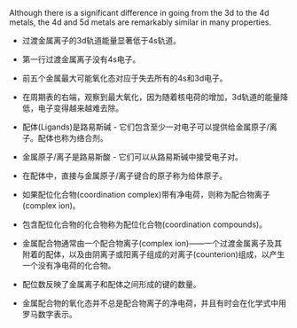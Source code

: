 Although there is a significant difference in going from the 3d to the 4d metals, the 4d and 5d metals are remarkably similar in many properties.

- 过渡金属离子的3d轨道能量显著低于4s轨道。
-   第一行过渡金属离子没有4s电子。
-   前五个金属最大可能氧化态对应于失去所有的4s和3d电子。
-   在周期表的右端，观察到最大氧化，因为随着核电荷的增加，3d轨道的能量降低，电子变得越来越难去除。

- 配体(Ligands)是路易斯碱 - 它们包含至少一对电子可以提供给金属原子/离子。配体也称为络合剂。
-   金属原子/离子是路易斯酸 - 它们可以从路易斯碱中接受电子对。
-   在配体中，直接与金属原子/离子键合的原子称为给体原子。
-   如果配位化合物(coordination complex)带有净电荷，则称为配合物离子(complex ion)。
-   包含配位化合物的化合物称为配位化合物(coordination compounds)。

- 金属配合物通常由一个配合物离子(complex ion)——一个过渡金属离子及其附着的配体，以及由阴离子或阳离子组成的对离子(counterion)组成，以产生一个没有净电荷的化合物。
- 配位数反映了金属离子和配体之间形成的键的数量。
- 金属配合物的氧化态并不总是配合物离子的净电荷，并且有时会在化学式中用罗马数字表示。